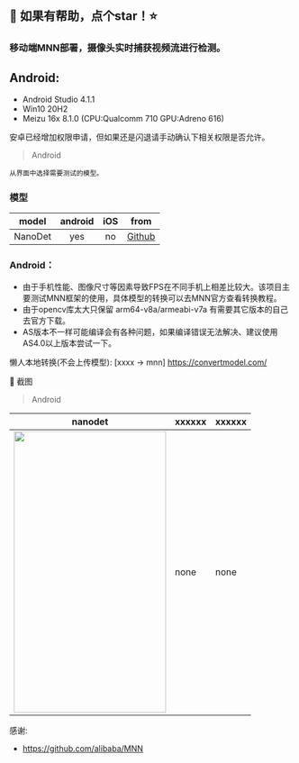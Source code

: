 
## :rocket: 如果有帮助，点个star！:star: ##

### 移动端MNN部署，摄像头实时捕获视频流进行检测。


## Android:
- Android Studio 4.1.1
- Win10 20H2
- Meizu 16x 8.1.0 (CPU:Qualcomm 710 GPU:Adreno 616)

安卓已经增加权限申请，但如果还是闪退请手动确认下相关权限是否允许。

> Android
```
从界面中选择需要测试的模型。
```
### 模型
| model | android | iOS | from |
|-------------------|:--------:|:--------:|:--------:|
| NanoDet           | yes | no |  [Github](https://github.com/RangiLyu/nanodet)   |


### Android：
* 由于手机性能、图像尺寸等因素导致FPS在不同手机上相差比较大。该项目主要测试MNN框架的使用，具体模型的转换可以去MNN官方查看转换教程。<br/>
* 由于opencv库太大只保留 arm64-v8a/armeabi-v7a 有需要其它版本的自己去官方下载。
* AS版本不一样可能编译会有各种问题，如果编译错误无法解决、建议使用AS4.0以上版本尝试一下。

懒人本地转换(不会上传模型): [xxxx -> mnn] https://convertmodel.com/


:art: 截图<br/>

> Android

| nanodet | xxxxxx | xxxxxx |
|-------------------|-------------|---------|
|<img width="270" height="500" src="https://github.com/cmdbug/MNN_Demo/blob/main/Screenshots/Android_Meizu16x_nanodet.jpg"/>| none| none |


感谢:<br/>
- https://github.com/alibaba/MNN

